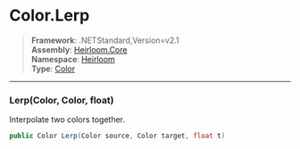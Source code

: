 # Color.Lerp

> **Framework**: .NETStandard,Version=v2.1  
> **Assembly**: [Heirloom.Core][0]  
> **Namespace**: [Heirloom][0]  
> **Type**: [Color][1]

--------------------------------------------------------------------------------

### Lerp(Color, Color, float)

Interpolate two colors together.

```cs
public Color Lerp(Color source, Color target, float t)
```

[0]: ../Heirloom.Core.md
[1]: Heirloom.Color.md
